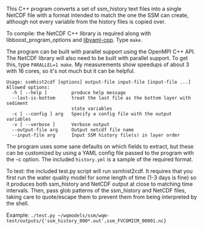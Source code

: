 This C++ program converts a set of ssm_history text files into a single NetCDF
file with a format intended to match the one the SSM can create, although not
every variable from the history files is copied over.

To compile: the NetCDF C++ library is required along with
libboost_program_options and [libyaml-cpp](https://github.com/jbeder/yaml-cpp).
Type `make`.

The program can be built with parallel support using the OpenMPI C++ API.
The NetCDF library will also need to be built with parallel support. To get
this, type `PARALLEL=1 make`. My measurements show speedups of about 3 with 16
cores, so it's not much but it can be helpful.

```
Usage: ssmhist2cdf [options] output-file input-file [input-file ...]
Allowed options:
  -h [ --help ]         produce help message
  --last-is-bottom      treat the last file as the bottom layer with sediment 
                        state variables
  -c [ --config ] arg   Specify a config file with the output variables
  -v [ --verbose ]      Verbose output
  --output-file arg     Output netcdf file name
  --input-file arg      Input SSM history file(s) in layer order
```

The program uses some sane defaults on which fields to extract, but these
can be customized by using a YAML config file passed to the program with the
-c option. The included `history.yml` is a sample of the required format.

To test: the included test.py script will run ssmhist2cdf. It requires that
you first run the water quality model for some length of time (1-3 days is
fine) so it produces both ssm_history and NetCDF output at close to matching
time intervals. Then, pass glob patterns of the ssm_history and NetCDF files,
taking care to quote/escape them to prevent them from being interpreted by the
shell.

Example: `./test.py ~/wqmodels/ssm/wqm-test/outputs/{'ssm_history_000*.out',ssm_FVCOMICM_00001.nc}`

